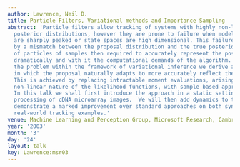 ```yaml
---
author: Lawrence, Neil D.
title: Particle Filters, Variational methods and Importance Sampling
abstract: 'Particle filters allow tracking of systems with highly non-linear, multi-modal
  posterior distributions, however they are prone to failure when model likelihoods
  are sharply peaked or state spaces are high dimensional. This failure is caused
  by a mismatch between the proposal distribution and the true posterior. The number
  of particles of samples then required to accurately represent the posterior increases
  dramatically and with it the computational demands of the algorithm. By formulating
  the problem within the framework of variational inference we derive an algorithm
  in which the proposal naturally adapts to more accurately reflect the true posterior.
  This is achieved by replacing intractable moment evaluations, arising from the highly
  non-linear nature of the likelihood functions, with sample based approximations.
  In this talk we shall first introduce the approach in a static setting: Bayesian
  processing of cDNA microarray images.  We will then add dynamics to the model and
  demonstrate a marked improvement over standard approaches on both synthetic and
  real-world tracking examples.'
venue: Machine Learning and Perception Group, Microsoft Research, Cambridge, U.K.
year: '2003'
month: '3'
day: '24'
layout: talk
key: Lawrence:msr03
---
```

